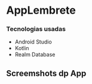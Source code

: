 # AppLembrete


### Tecnologias usadas
* Android Studio
* Kotlin
* Realm Database


## Screemshots dp App

<div>
<img src"https://user-images.githubusercontent.com/92251761/152659797-ca478e63-45e2-4923-8ebb-721041de3bfe.jpeg"/>
</div>

